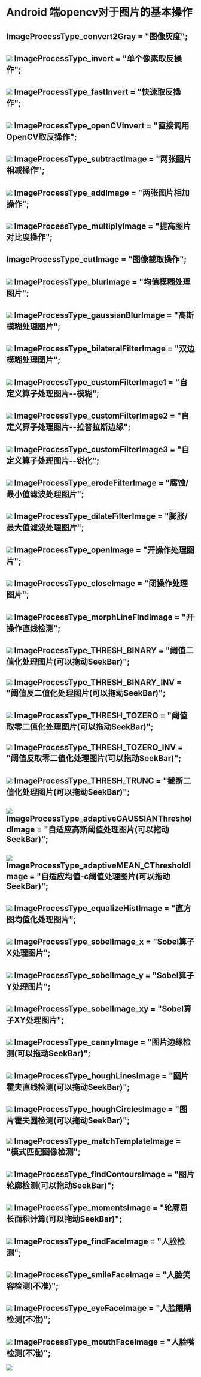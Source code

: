 # Android 端opencv对于图片的基本操作
ImageProcessType_convert2Gray = "图像灰度";
-------
![](https://github.com/leexingwang/opencv/blob/master/pic/device-2019-01-02-095825.png)
ImageProcessType_invert = "单个像素取反操作";
-------
![](https://github.com/leexingwang/opencv/blob/master/pic/device-2019-01-02-095849.png)
ImageProcessType_fastInvert = "快速取反操作";
-------
![](https://github.com/leexingwang/opencv/blob/master/pic/device-2019-01-02-095849.png)
ImageProcessType_openCVInvert = "直接调用OpenCV取反操作";
-------
![](https://github.com/leexingwang/opencv/blob/master/pic/device-2019-01-02-095849.png)
ImageProcessType_subtractImage = "两张图片相减操作";
-------
![](https://github.com/leexingwang/opencv/blob/master/pic/device-2019-01-02-095908.png)
ImageProcessType_addImage = "两张图片相加操作";
-------
![](https://github.com/leexingwang/opencv/blob/master/pic/device-2019-01-02-095920.png)
ImageProcessType_multiplyImage = "提高图片对比度操作";
-------
ImageProcessType_cutImage = "图像截取操作";
-------
![](https://github.com/leexingwang/opencv/blob/master/pic/device-2019-01-02-095849.png)
ImageProcessType_blurImage = "均值模糊处理图片";
-------
![](https://github.com/leexingwang/opencv/blob/master/pic/device-2019-01-02-095955.png)
ImageProcessType_gaussianBlurImage = "高斯模糊处理图片";
-------
![](https://github.com/leexingwang/opencv/blob/master/pic/device-2019-01-02-100014.png)
ImageProcessType_bilateralFilterImage = "双边模糊处理图片";
-------
![](https://github.com/leexingwang/opencv/blob/master/pic/device-2019-01-02-100031.png)
ImageProcessType_customFilterImage1 = "自定义算子处理图片--模糊";
-------
![](https://github.com/leexingwang/opencv/blob/master/pic/device-2019-01-02-100051.png)
ImageProcessType_customFilterImage2 = "自定义算子处理图片--拉普拉斯边缘";
-------
![](https://github.com/leexingwang/opencv/blob/master/pic/device-2019-01-02-100103.png)
ImageProcessType_customFilterImage3 = "自定义算子处理图片--锐化";
-------
![](https://github.com/leexingwang/opencv/blob/master/pic/device-2019-01-02-100120.png)
ImageProcessType_erodeFilterImage = "腐蚀/最小值滤波处理图片";
-------
![](https://github.com/leexingwang/opencv/blob/master/pic/device-2019-01-02-100133.png)
ImageProcessType_dilateFilterImage = "膨胀/最大值滤波处理图片";
-------
![](https://github.com/leexingwang/opencv/blob/master/pic/device-2019-01-02-100145.png)
ImageProcessType_openImage = "开操作处理图片";
-------
![](https://github.com/leexingwang/opencv/blob/master/pic/device-2019-01-02-100206.png)
ImageProcessType_closeImage = "闭操作处理图片";
-------
![](https://github.com/leexingwang/opencv/blob/master/pic/device-2019-01-02-100215.png)
ImageProcessType_morphLineFindImage = "开操作直线检测";
-------
![](https://github.com/leexingwang/opencv/blob/master/pic/device-2019-01-02-100246.png)
ImageProcessType_THRESH_BINARY = "阈值二值化处理图片(可以拖动SeekBar)";
-------
![](https://github.com/leexingwang/opencv/blob/master/pic/device-2019-01-02-100310.png)
ImageProcessType_THRESH_BINARY_INV = "阈值反二值化处理图片(可以拖动SeekBar)";
-------
![](https://github.com/leexingwang/opencv/blob/master/pic/device-2019-01-02-100324.png)
ImageProcessType_THRESH_TOZERO = "阈值取零二值化处理图片(可以拖动SeekBar)";
-------
![](https://github.com/leexingwang/opencv/blob/master/pic/device-2019-01-02-100338.png)
ImageProcessType_THRESH_TOZERO_INV = "阈值反取零二值化处理图片(可以拖动SeekBar)";
-------
![](https://github.com/leexingwang/opencv/blob/master/pic/device-2019-01-02-100400.png)
ImageProcessType_THRESH_TRUNC = "截断二值化处理图片(可以拖动SeekBar)";
-------
![](https://github.com/leexingwang/opencv/blob/master/pic/device-2019-01-02-100418.png)
ImageProcessType_adaptiveGAUSSIANThresholdImage = "自适应高斯阈值处理图片(可以拖动SeekBar)";
-------
![](https://github.com/leexingwang/opencv/blob/master/pic/device-2019-01-02-100430.png)
ImageProcessType_adaptiveMEAN_CThresholdImage = "自适应均值-c阈值处理图片(可以拖动SeekBar)";
-------
![](https://github.com/leexingwang/opencv/blob/master/pic/device-2019-01-02-100447.png)
ImageProcessType_equalizeHistImage = "直方图均值化处理图片";
-------
![](https://github.com/leexingwang/opencv/blob/master/pic/device-2019-01-02-100500.png)
ImageProcessType_sobelImage_x = "Sobel算子X处理图片";
-------
![](https://github.com/leexingwang/opencv/blob/master/pic/device-2019-01-02-100515.png)
ImageProcessType_sobelImage_y = "Sobel算子Y处理图片";
-------
![](https://github.com/leexingwang/opencv/blob/master/pic/device-2019-01-02-100526.png)
ImageProcessType_sobelImage_xy = "Sobel算子XY处理图片";
-------
![](https://github.com/leexingwang/opencv/blob/master/pic/device-2019-01-02-100539.png)
ImageProcessType_cannyImage = "图片边缘检测(可以拖动SeekBar)";
-------
![](https://github.com/leexingwang/opencv/blob/master/pic/device-2019-01-02-100606.png)
ImageProcessType_houghLinesImage = "图片霍夫直线检测(可以拖动SeekBar)";
-------
![](https://github.com/leexingwang/opencv/blob/master/pic/device-2019-01-02-100629.png)
ImageProcessType_houghCirclesImage = "图片霍夫圆检测(可以拖动SeekBar)";
-------
![](https://github.com/leexingwang/opencv/blob/master/pic/device-2019-01-02-100650.png)
ImageProcessType_matchTemplateImage = "模式匹配图像检测";
-------
![](https://github.com/leexingwang/opencv/blob/master/pic/device-2019-01-02-100712.png)
ImageProcessType_findContoursImage = "图片轮廓检测(可以拖动SeekBar)";
-------
![](https://github.com/leexingwang/opencv/blob/master/pic/device-2019-01-02-100745.png)
ImageProcessType_momentsImage = "轮廓周长面积计算(可以拖动SeekBar)";
-------
![](https://github.com/leexingwang/opencv/blob/master/pic/device-2019-01-02-100826.png)
ImageProcessType_findFaceImage = "人脸检测";
-------
![](https://github.com/leexingwang/opencv/blob/master/pic/device-2019-01-02-100851.png)
ImageProcessType_smileFaceImage = "人脸笑容检测(不准)";
-------
![](https://github.com/leexingwang/opencv/blob/master/pic/device-2019-01-02-100903.png)
ImageProcessType_eyeFaceImage = "人脸眼睛检测(不准)";
-------
![](https://github.com/leexingwang/opencv/blob/master/pic/device-2019-01-02-100914.png)
ImageProcessType_mouthFaceImage = "人脸嘴检测(不准)";
-------
![](https://github.com/leexingwang/opencv/blob/master/pic/device-2019-01-02-100927.png)